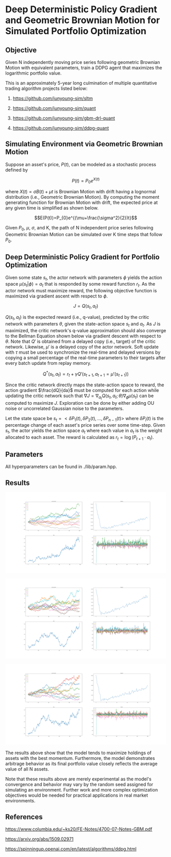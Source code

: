# Deep Deterministic Policy Gradient and Geometric Brownian Motion for Simulated Portfolio Optimization

## Objective

Given N independently moving price series following geometric Brownian Motion with equivalent parameters, train a DDPG agent that maximizes the logarithmic portfolio value.

This is an approximately 5-year long culmination of multiple quantitative trading algorithm projects listed below:

1) https://github.com/junyoung-sim/sltm

2) https://github.com/junyoung-sim/quant

3) https://github.com/junyoung-sim/gbm-drl-quant

4) https://github.com/junyoung-sim/ddpg-quant

## Simulating Environment via Geometric Brownian Motion

Suppose an asset's price, $P(t)$, can be modeled as a stochastic process defined by

$$P(t)=P_{0}e^{X(t)}$$

where $X(t)={\sigma}B(t)+{\mu} t$ is Brownian Motion with drift having a lognormal distribution (i.e., Geometric Brownian Motion). By computing the moment generating function for Brownian Motion with drift, the expected price at any given time is simplified as shown below.

$$E(P(t))=P_{0}e^{(\mu+\frac{\sigma^2}{2})t}$$

Given $P_{0}$, $\mu$, $\sigma$, and K, the path of N independent price series following Geometric Brownian Motion can be simulated over K time steps that follow $P_{0}$.

## Deep Deterministic Policy Gradient for Portfolio Optimization

Given some state $s_t$, the actor network with parameters $\phi$ yields the action space $\mu(s_{t}|\phi)=a_{t}$ that is responded by some reward function $r_{t}$. As the actor network must maximize reward, the following objective function is maximized via gradient ascent with respect to $\phi$.

$$J=Q(s_{t},a_{t})$$

$Q(s_{t},a_{t})$ is the expected reward (i.e., q-value), predicted by the critic network with parameters $\theta$, given the state-action space $s_{t}$ and $a_{t}$. As $J$ is maximized, the critic network's q-value approximation should also converge to the Bellman Equation shown below via gradient descent with respect to $\theta$. Note that $Q'$ is obtained from a delayed copy (i.e., target) of the critic network. Likewise, $\mu'$ is a delayed copy of the actor network. Soft update with $\tau$ must be used to synchronize the real-time and delayed versions by copying a small percentage of the real-time parameters to their targets after every batch update from replay memory.

$$Q^{*}(s_{t},a_{t})=r_{t}+{\gamma}Q'(s_{t+1},a_{t+1}=\mu'(s_{t+1}))$$

Since the critic network directly maps the state-action space to reward, the action gradient $\frac{dQ}{da}$ must be computed for each action while updating the critic network such that $\nabla{J}=\nabla_{a_{t}}Q(s_{t},a_{t};\theta)\nabla_{\phi}\mu(s_{t})$ can be computed to maximize $J$. Exploration can be done by either adding OU noise or uncorrelated Gaussian noise to the parameters.

Let the state space be $s_{t}=<\delta P_{1}(t), \delta P_{2}(t), ..., \delta P_{n-1}(t)>$ where $\delta P_{i}(t)$ is the percentage change of each asset's price series over some time-step. Given $s_t$, the actor yields the action space $a_{t}$ where each value in $a_{t}$ is the weight allocated to each asset. The reward is calculated as $r_{t}=\log(P_{t+1}{\cdot}a_{t})$.

## Parameters

All hyperparameters can be found in ./lib/param.hpp.

## Results

![alt text](https://github.com/junyoung-sim/portfolio/blob/main/res/trial1/result.png)

![alt text](https://github.com/junyoung-sim/portfolio/blob/main/res/trial2/result.png)

![alt text](https://github.com/junyoung-sim/portfolio/blob/main/res/trial3/result.png)

The results above show that the model tends to maximize holdings of assets with the best momentum. Furthermore, the model demonstrates arbitrage behavior as its final portfolio value closely reflects the average value of all N assets.

Note that these results above are merely experimental as the model's convergence and behavior may vary by the random seed assigned for simulating an environment. Further work and more complex optimization objectives would be needed for practical applications in real market environments.

## References

https://www.columbia.edu/~ks20/FE-Notes/4700-07-Notes-GBM.pdf

https://arxiv.org/abs/1509.02971

https://spinningup.openai.com/en/latest/algorithms/ddpg.html